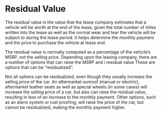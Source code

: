 ---
---

# Residual Value

The residual value is the value that the lease company estimates that a vehicle will be worth at the end of the lease, given the total number of miles written into the lease as well as the normal wear and tear the vehicle will be subject to during the lease period. It helps determine the monthly payment and the price to purchase the vehicle at lease end.

The residual value is normally computed as a percentage of the vehicle’s MSRP, not the selling price. Depending upon the leasing company, there are a number of options that can raise the MSRP and i residual value These are options that can be “residualized”.

Not all options can be residualized, even though they usually increase the selling price of the car. An aftermarket sunroof (manual or electric), aftermarket leather seats as well as special wheels (in some cases) will increase the selling price of a car, but also can raise the residual value, resulting in less of an increase to the monthly payment. Other options, such as an alarm system or rust proofing, will raise the price of the car, but cannot be residualized, making the monthly payment higher.
